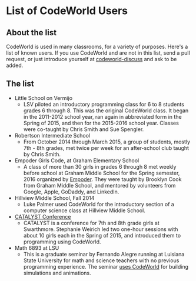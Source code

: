 # List of CodeWorld Users

## About the list

CodeWorld is used in many classrooms, for a variety of purposes.  Here's a list of known users.  If you use CodeWorld and are not in this list, send a pull request, or just introduce yourself at [codeworld-discuss](https://groups.google.com/forum/#!forum/codeworld-discuss) and ask to be added.

## The list

* Little School on Vermijo
  * LSV piloted an introductory programming class for 6 to 8 students grades 6 through 8.  This was the original CodeWorld class.  It began in the 2011-2012 school year, ran again in abbreviated form in the Spring of 2015, and then for the 2015-2016 school year.  Classes were co-taught by Chris Smith and Sue Spengler.
* Robertson Intermediate School
  * From October 2014 through March 2015, a group of students, mostly 7th - 8th grades, met twice per week for an after-school club taught by Chris Smith.
* Empoder Girls Code, at Graham Elementary School
  * A class of more than 30 girls in grades 6 through 8 met weekly before school at Graham Middle School for the Spring semester, 2016 organized by [Empoder](http://www.empoder.org).  They were taught by Brooklyn Cook from Graham Middle School, and mentored by volunteers from Google, Apple, GoDaddy, and LinkedIn.
* Hillview Middle School, Fall 2014
  * Luke Palmer used CodeWorld for the introductory section of a computer science class at Hillview Middle School.
* [CATALYST Conference](http://www.sccs.swarthmore.edu/org/catalyst/)
  * CATALYST is a conference for 7th and 8th grade girls at Swarthmore.  Stephanie Weirich led two one-hour sessions with about 10 girls each in the Spring of 2015, and introduced them to programming using CodeWorld.
* Math 6893 at LSU
  * This is a graduate seminar by Fernando Alegre running at Luisiana State University for math and science teachers with no previous programming experience.  The seminar [uses CodeWorld](http://magnet.phys.lsu.edu/code/6893/) for building simulations and animations.
